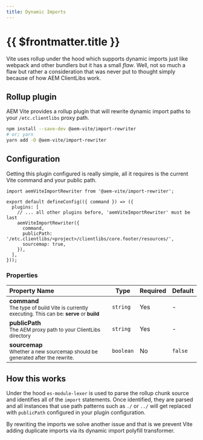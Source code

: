 ```yaml
---
title: Dynamic Imports
---
```


# {{ $frontmatter.title }}

Vite uses rollup under the hood which supports dynamic imports just like webpack and other bundlers but it has a small _flaw_. Well, not so much a flaw but rather a consideration that was never put to thought simply because of how AEM ClientLibs work.

## Rollup plugin

AEM Vite provides a rollup plugin that will rewrite dynamic import paths to your `/etc.clientlibs` proxy path.

```bash
npm install --save-dev @aem-vite/import-rewriter
# or; yarn
yarn add -D @aem-vite/import-rewriter
```

## Configuration

Getting this plugin configured is really simple, all it requires is the current Vite command and your public path.

```js{1,6-10}
import aemViteImportRewriter from '@aem-vite/import-rewriter';

export default defineConfig(({ command }) => ({
  plugins: [
    // ... all other plugins before, 'aemViteImportRewriter' must be last
    aemViteImportRewriter({
      command,
      publicPath: '/etc.clientlibs/<project>/clientlibs/core.footer/resources/',
      sourcemap: true,
    }),
  ],
}));
```

### Properties

| Property Name                                                                                                    | Type      | Required | Default |
| :--------------------------------------------------------------------------------------------------------------- | --------- | -------- | ------- |
| **command**<br><small>The type of build Vite is currently executing. This can be: **serve** or **build**</small> | `string`  | Yes      | -       |
| **publicPath**<br><small>The AEM proxy path to your ClientLibs directory</small>                                 | `string`  | Yes      | -       |
| **sourcemap**<br><small>Whether a new sourcemap should be generated after the rewrite.</small>                   | `boolean` | No       | `false` |

## How this works

Under the hood `es-module-lexer` is used to parse the rollup chunk source and identifies all of the `import` statements. Once identified, they are parsed and all instances that use path patterns such as `./` or `../` will get replaced with `publicPath` configured in your plugin configuration.

By rewriting the imports we solve another issue and that is we prevent Vite adding duplicate imports via its dynamic import polyfill transformer.

